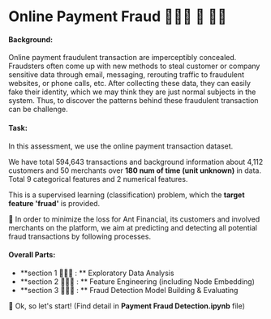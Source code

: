 # Online Payment Fraud   👩🏻‍✈️   🚨  🧟‍♂️ 

#### Background: 
Online payment fraudulent transaction are imperceptibly concealed. Fraudsters often come up with new methods to steal customer or company sensitive data through email, messaging, rerouting traffic to fraudulent websites, or phone calls, etc. After collecting these data, they can easily fake their identity, which we may think they are just normal subjects in the system. Thus, to discover the patterns behind these fraudulent transaction can be challenge. 

#### Task:
In this assessment, we use the online payment transaction dataset.

We have total 594,643 transactions and background information about 4,112 customers and 50 merchants over **180 num of time (unit unknown)** in data. Total 9 categorical features and 2 numerical features. 

This is a supervised learning (classification) problem, which the **target feature 'fruad'** is provided.

🎯 In order to minimize the loss for Ant Financial, its customers and involved merchants on the platform, we aim at predicting and detecting all potential fraud transactions by following processes. 

#### Overall Parts:
- **section 1 👩🏼‍💻 : ** Exploratory Data Analysis
- **section 2 👨🏻‍🔧 : ** Feature Engineering (including Node Embedding)
- **section 3 👩🏻‍🔬 : ** Fraud Detection Model Building & Evaluating

🚀 Ok, so let's start! (Find detail in **Payment Fraud Detection.ipynb** file)
